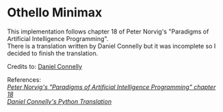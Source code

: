# Othello Minimax

This implementation follows chapter 18 of Peter Norvig's "Paradigms of Artificial Intelligence Programming".\
There is a translation written by Daniel Connelly but it was incomplete so I decided to finish the translation.

Credits to: [Daniel Connelly](https://github.com/dhconnelly)

References:\
[*Peter Norvig's "Paradigms of Artificial Intelligence Programming" chapter 18*](https://github.com/norvig/paip-lisp/blob/master/docs/chapter18.md)\
[*Daniel Connelly's Python Translation*](http://dhconnelly.com/paip-python/docs/paip/othello.html)
